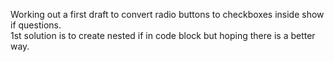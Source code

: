Working out a first draft to convert radio buttons to checkboxes inside show if questions.  
1st solution is to create nested if in code block but hoping there is a better way.